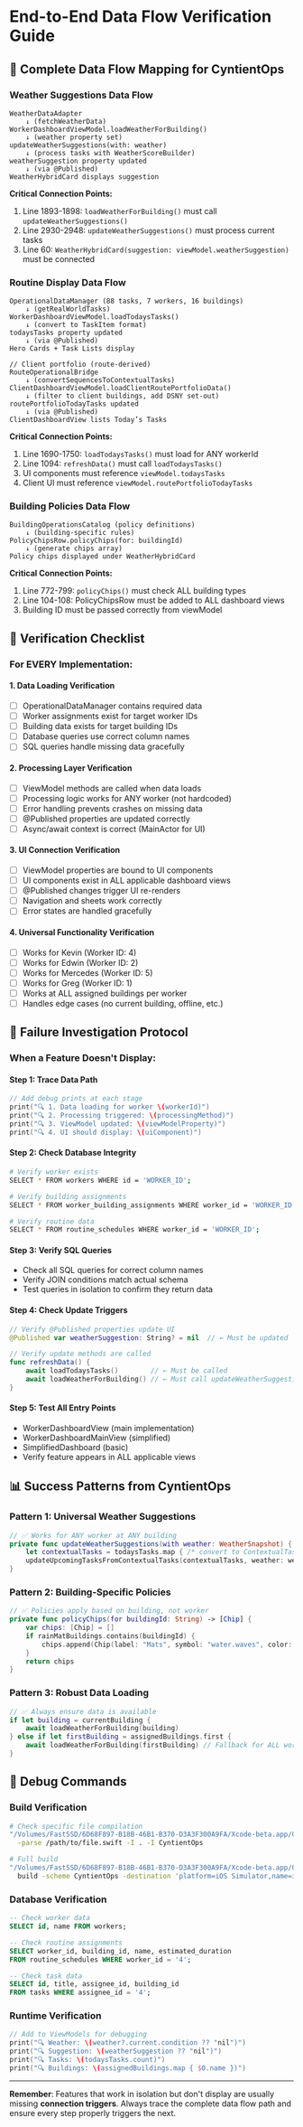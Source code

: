# End-to-End Data Flow Verification Guide

## 🔄 Complete Data Flow Mapping for CyntientOps

### Weather Suggestions Data Flow
```
WeatherDataAdapter
    ↓ (fetchWeatherData)
WorkerDashboardViewModel.loadWeatherForBuilding()
    ↓ (weather property set)
updateWeatherSuggestions(with: weather)
    ↓ (process tasks with WeatherScoreBuilder)
weatherSuggestion property updated
    ↓ (via @Published)
WeatherHybridCard displays suggestion
```

**Critical Connection Points:**
1. Line 1893-1898: `loadWeatherForBuilding()` must call `updateWeatherSuggestions()`
2. Line 2930-2948: `updateWeatherSuggestions()` must process current tasks
3. Line 60: `WeatherHybridCard(suggestion: viewModel.weatherSuggestion)` must be connected

### Routine Display Data Flow
```
OperationalDataManager (88 tasks, 7 workers, 16 buildings)
    ↓ (getRealWorldTasks)
WorkerDashboardViewModel.loadTodaysTasks()
    ↓ (convert to TaskItem format)
todaysTasks property updated
    ↓ (via @Published)
Hero Cards + Task Lists display

// Client portfolio (route-derived)
RouteOperationalBridge
    ↓ (convertSequencesToContextualTasks)
ClientDashboardViewModel.loadClientRoutePortfolioData()
    ↓ (filter to client buildings, add DSNY set‑out)
routePortfolioTodayTasks updated
    ↓ (via @Published)
ClientDashboardView lists Today’s Tasks
```

**Critical Connection Points:**
1. Line 1690-1750: `loadTodaysTasks()` must load for ANY workerId
2. Line 1094: `refreshData()` must call `loadTodaysTasks()`
3. UI components must reference `viewModel.todaysTasks`
4. Client UI must reference `viewModel.routePortfolioTodayTasks`

### Building Policies Data Flow  
```
BuildingOperationsCatalog (policy definitions)
    ↓ (building-specific rules)
PolicyChipsRow.policyChips(for: buildingId)
    ↓ (generate chips array)
Policy chips displayed under WeatherHybridCard
```

**Critical Connection Points:**
1. Line 772-799: `policyChips()` must check ALL building types
2. Line 104-108: PolicyChipsRow must be added to ALL dashboard views
3. Building ID must be passed correctly from viewModel

## 🎯 Verification Checklist

### For EVERY Implementation:

#### 1. Data Loading Verification
- [ ] OperationalDataManager contains required data
- [ ] Worker assignments exist for target worker IDs
- [ ] Building data exists for target building IDs
- [ ] Database queries use correct column names
- [ ] SQL queries handle missing data gracefully

#### 2. Processing Layer Verification
- [ ] ViewModel methods are called when data loads
- [ ] Processing logic works for ANY worker (not hardcoded)
- [ ] Error handling prevents crashes on missing data
- [ ] @Published properties are updated correctly
- [ ] Async/await context is correct (MainActor for UI)

#### 3. UI Connection Verification
- [ ] ViewModel properties are bound to UI components
- [ ] UI components exist in ALL applicable dashboard views
- [ ] @Published changes trigger UI re-renders
- [ ] Navigation and sheets work correctly
- [ ] Error states are handled gracefully

#### 4. Universal Functionality Verification
- [ ] Works for Kevin (Worker ID: 4)
- [ ] Works for Edwin (Worker ID: 2) 
- [ ] Works for Mercedes (Worker ID: 5)
- [ ] Works for Greg (Worker ID: 1)
- [ ] Works at ALL assigned buildings per worker
- [ ] Handles edge cases (no current building, offline, etc.)

## 🚨 Failure Investigation Protocol

### When a Feature Doesn't Display:

#### Step 1: Trace Data Path
```swift
// Add debug prints at each stage
print("🔍 1. Data loading for worker \(workerId)")
print("🔍 2. Processing triggered: \(processingMethod)")  
print("🔍 3. ViewModel updated: \(viewModelProperty)")
print("🔍 4. UI should display: \(uiComponent)")
```

#### Step 2: Check Database Integrity
```bash
# Verify worker exists
SELECT * FROM workers WHERE id = 'WORKER_ID';

# Verify building assignments 
SELECT * FROM worker_building_assignments WHERE worker_id = 'WORKER_ID';

# Verify routine data
SELECT * FROM routine_schedules WHERE worker_id = 'WORKER_ID';
```

#### Step 3: Verify SQL Queries
- Check all SQL queries for correct column names
- Verify JOIN conditions match actual schema
- Test queries in isolation to confirm they return data

#### Step 4: Check Update Triggers
```swift
// Verify @Published properties update UI
@Published var weatherSuggestion: String? = nil  // ← Must be updated

// Verify update methods are called
func refreshData() {
    await loadTodaysTasks()        // ← Must be called
    await loadWeatherForBuilding() // ← Must call updateWeatherSuggestions
}
```

#### Step 5: Test All Entry Points
- WorkerDashboardView (main implementation)
- WorkerDashboardMainView (simplified)
- SimplifiedDashboard (basic)
- Verify feature appears in ALL applicable views

## 📊 Success Patterns from CyntientOps

### Pattern 1: Universal Weather Suggestions
```swift
// ✅ Works for ANY worker at ANY building
private func updateWeatherSuggestions(with weather: WeatherSnapshot) {
    let contextualTasks = todaysTasks.map { /* convert to ContextualTask */ }
    updateUpcomingTasksFromContextualTasks(contextualTasks, weather: weather)
}
```

### Pattern 2: Building-Specific Policies
```swift
// ✅ Policies apply based on building, not worker
private func policyChips(for buildingId: String) -> [Chip] {
    var chips: [Chip] = []
    if rainMatBuildings.contains(buildingId) {
        chips.append(Chip(label: "Mats", symbol: "water.waves", color: .blue))
    }
    return chips
}
```

### Pattern 3: Robust Data Loading
```swift  
// ✅ Always ensure data is available
if let building = currentBuilding {
    await loadWeatherForBuilding(building)
} else if let firstBuilding = assignedBuildings.first {
    await loadWeatherForBuilding(firstBuilding) // Fallback for ALL workers
}
```

## 🔧 Debug Commands

### Build Verification
```bash
# Check specific file compilation
"/Volumes/FastSSD/6D68F897-B18B-46B1-B370-D3A3F300A9FA/Xcode-beta.app/Contents/Developer/usr/bin/swiftc" \
  -parse /path/to/file.swift -I . -I CyntientOps

# Full build
"/Volumes/FastSSD/6D68F897-B18B-46B1-B370-D3A3F300A9FA/Xcode-beta.app/Contents/Developer/usr/bin/xcodebuild" \
  build -scheme CyntientOps -destination 'platform=iOS Simulator,name=iPhone 16 Pro'
```

### Database Verification
```sql
-- Check worker data
SELECT id, name FROM workers;

-- Check routine assignments  
SELECT worker_id, building_id, name, estimated_duration 
FROM routine_schedules WHERE worker_id = '4';

-- Check task data
SELECT id, title, assignee_id, building_id 
FROM tasks WHERE assignee_id = '4';
```

### Runtime Verification
```swift
// Add to ViewModels for debugging
print("🔍 Weather: \(weather?.current.condition ?? "nil")")
print("🔍 Suggestion: \(weatherSuggestion ?? "nil")")
print("🔍 Tasks: \(todaysTasks.count)")
print("🔍 Buildings: \(assignedBuildings.map { $0.name })")
```

---

**Remember**: Features that work in isolation but don't display are usually missing **connection triggers**. Always trace the complete data flow path and ensure every step properly triggers the next.
